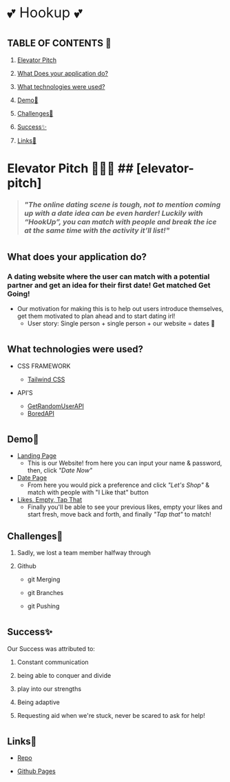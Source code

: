 <font size="6">💕  Hookup 💕</font>

#

## TABLE OF CONTENTS 📖

1. [Elevator Pitch](#elevator-pitch)

2. [What Does your application do?](#What-does-your-application-do?)

3. [What technologies were used?](#What-technologies-were-used?)

4. [Demo🚀](#Demo🚀)

5. [Challenges💪](#Challenges💪)

6. [Success✨](#Success✨)

7. [Links📇](#Links📇)

# 

# Elevator Pitch 👨‍💼💼 ## [elevator-pitch]


> ### *"The online dating scene is tough, not to mention coming up with a date idea can be even harder!  Luckily with “HookUp”, you can match with people and break the ice at the same time with the activity it’ll list!"*


#

## What does your application do?

### A dating website where the user can match with a potential partner and get an idea for their first date! Get matched Get Going!

- Our motivation for making this is to help out users introduce themselves, get them motivated to plan ahead and to start dating irl!
    - User story: Single person + single person  + our website = dates 💑

#

## What technologies were used?

- CSS FRAMEWORK

    - [Tailwind CSS](https://tailwindcss.com/)

- API'S

    - [GetRandomUserAPI](https://randomuser.me/)
    - [BoredAPI](https://www.boredapi.com/)

#

## Demo🚀

- [Landing Page](./assets/img/Hookup%20screenshot%201.png)
    - This is our Website! from here you can input your name & password, then, click *"Date Now"*
- [Date Page](./assets/img/HookUp%20screenshot%202.jpg)
    - From here you would pick a preference and click *"Let's Shop"* & match with people with "I Like that" button
- [Likes, Empty, Tap That](./assets/img/HookUp%20screenshot%203.jpg)
    - Finally you'll be able to see your previous likes, empty your likes and start fresh, move back and forth, and finally *"Tap that"* to match!

## Challenges💪

1. Sadly, we lost a team member halfway through

2. Github

    - git Merging

    - git Branches

    - git Pushing


#

## Success✨
Our Success was attributed to:

1. Constant communication

2. being able to conquer and divide

3. play into our strengths

4. Being adaptive

5. Requesting aid when we're stuck, never be scared to ask for help!

#

## Links📇

- [Repo](https://github.com/phaberle/Hookup)

- [Github Pages](https://phaberle.github.io/Hookup/)



#

